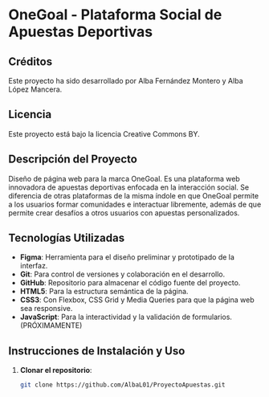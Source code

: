 # OneGoal - Plataforma Social de Apuestas Deportivas

## Créditos
Este proyecto ha sido desarrollado por Alba Fernández Montero y Alba López Mancera.

## Licencia
Este proyecto está bajo la licencia Creative Commons BY.

## Descripción del Proyecto
Diseño de página web para la marca OneGoal. Es una plataforma web innovadora de apuestas deportivas enfocada en la interacción social. Se diferencia de otras plataformas de la misma índole en que OneGoal permite a los usuarios formar comunidades e interactuar libremente, además de que permite crear desafíos a otros usuarios con apuestas personalizados.

## Tecnologías Utilizadas

- **Figma**: Herramienta para el diseño preliminar y prototipado de la interfaz.
- **Git**: Para control de versiones y colaboración en el desarrollo.
- **GitHub**: Repositorio para almacenar el código fuente del proyecto.
- **HTML5**: Para la estructura semántica de la página.
- **CSS3**: Con Flexbox, CSS Grid y Media Queries para que la página web sea responsive.
- **JavaScript**: Para la interactividad y la validación de formularios. (PRÓXIMAMENTE)

## Instrucciones de Instalación y Uso

1. **Clonar el repositorio**:
   ```bash
   git clone https://github.com/AlbaL01/ProyectoApuestas.git

